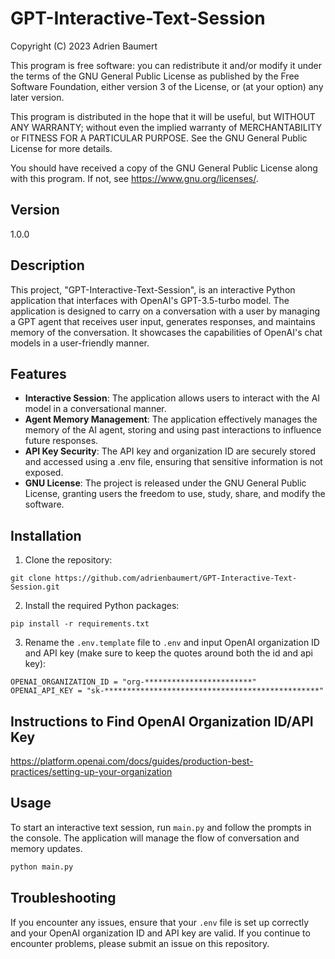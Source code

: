 # GPT-Interactive-Text-Session

Copyright (C) 2023 Adrien Baumert

This program is free software: you can redistribute it and/or modify
it under the terms of the GNU General Public License as published by
the Free Software Foundation, either version 3 of the License, or
(at your option) any later version.

This program is distributed in the hope that it will be useful,
but WITHOUT ANY WARRANTY; without even the implied warranty of
MERCHANTABILITY or FITNESS FOR A PARTICULAR PURPOSE. See the
GNU General Public License for more details.

You should have received a copy of the GNU General Public License
along with this program. If not, see <https://www.gnu.org/licenses/>.

## Version
1.0.0

## Description
This project, "GPT-Interactive-Text-Session", is an interactive Python application that interfaces with OpenAI's GPT-3.5-turbo model. The application is designed to carry on a conversation with a user by managing a GPT agent that receives user input, generates responses, and maintains memory of the conversation. It showcases the capabilities of OpenAI's chat models in a user-friendly manner.

## Features
- **Interactive Session**: The application allows users to interact with the AI model in a conversational manner.
- **Agent Memory Management**: The application effectively manages the memory of the AI agent, storing and using past interactions to influence future responses.
- **API Key Security**: The API key and organization ID are securely stored and accessed using a .env file, ensuring that sensitive information is not exposed.
- **GNU License**: The project is released under the GNU General Public License, granting users the freedom to use, study, share, and modify the software.

## Installation

1. Clone the repository:
```
git clone https://github.com/adrienbaumert/GPT-Interactive-Text-Session.git
```

2. Install the required Python packages:
```
pip install -r requirements.txt
```

3. Rename the `.env.template` file to `.env` and input OpenAI organization ID and API key (make sure to keep the quotes around both the id and api key):
```
OPENAI_ORGANIZATION_ID = "org-************************"
OPENAI_API_KEY = "sk-************************************************"
```

## Instructions to Find OpenAI Organization ID/API Key
https://platform.openai.com/docs/guides/production-best-practices/setting-up-your-organization

## Usage
To start an interactive text session, run `main.py` and follow the prompts in the console. The application will manage the flow of conversation and memory updates.

```bash
python main.py
```

## Troubleshooting
If you encounter any issues, ensure that your `.env` file is set up correctly and your OpenAI organization ID and API key are valid. If you continue to encounter problems, please submit an issue on this repository.
